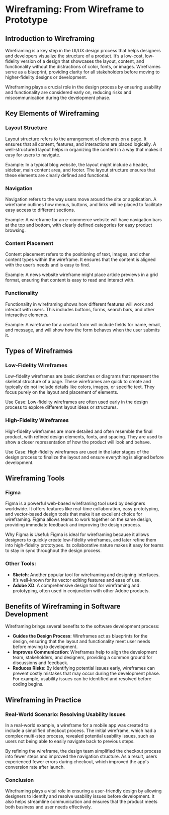 # Wireframing: From Wireframe to Prototype

## Introduction to Wireframing

Wireframing is a key step in the UI/UX design process that helps designers and developers visualize the structure of a product. It’s a low-cost, low-fidelity version of a design that showcases the layout, content, and functionality without the distractions of color, fonts, or images. Wireframes serve as a blueprint, providing clarity for all stakeholders before moving to higher-fidelity designs or development.

Wireframing plays a crucial role in the design process by ensuring usability and functionality are considered early on, reducing risks and miscommunication during the development phase.

## Key Elements of Wireframing

### Layout Structure
Layout structure refers to the arrangement of elements on a page. It ensures that all content, features, and interactions are placed logically. A well-structured layout helps in organizing the content in a way that makes it easy for users to navigate. 

Example: In a typical blog website, the layout might include a header, sidebar, main content area, and footer. The layout structure ensures that these elements are clearly defined and functional.

### Navigation
Navigation refers to the way users move around the site or application. A wireframe outlines how menus, buttons, and links will be placed to facilitate easy access to different sections.

Example: A wireframe for an e-commerce website will have navigation bars at the top and bottom, with clearly defined categories for easy product browsing.

### Content Placement
Content placement refers to the positioning of text, images, and other content types within the wireframe. It ensures that the content is aligned with the user’s needs and is easy to find.

Example: A news website wireframe might place article previews in a grid format, ensuring that content is easy to read and interact with.

### Functionality
Functionality in wireframing shows how different features will work and interact with users. This includes buttons, forms, search bars, and other interactive elements.

Example: A wireframe for a contact form will include fields for name, email, and message, and will show how the form behaves when the user submits it.

## Types of Wireframes

### Low-Fidelity Wireframes
Low-fidelity wireframes are basic sketches or diagrams that represent the skeletal structure of a page. These wireframes are quick to create and typically do not include details like colors, images, or specific text. They focus purely on the layout and placement of elements.

Use Case: Low-fidelity wireframes are often used early in the design process to explore different layout ideas or structures.

### High-Fidelity Wireframes
High-fidelity wireframes are more detailed and often resemble the final product, with refined design elements, fonts, and spacing. They are used to show a closer representation of how the product will look and behave.

Use Case: High-fidelity wireframes are used in the later stages of the design process to finalize the layout and ensure everything is aligned before development.

## Wireframing Tools

### Figma
Figma is a powerful web-based wireframing tool used by designers worldwide. It offers features like real-time collaboration, easy prototyping, and vector-based design tools that make it an excellent choice for wireframing. Figma allows teams to work together on the same design, providing immediate feedback and improving the design process.

Why Figma is Useful: Figma is ideal for wireframing because it allows designers to quickly create low-fidelity wireframes, and later refine them into high-fidelity prototypes. Its collaborative nature makes it easy for teams to stay in sync throughout the design process.

### Other Tools:
- **Sketch**: Another popular tool for wireframing and designing interfaces. It’s well-known for its vector editing features and ease of use.
- **Adobe XD**: A comprehensive design tool for wireframing and prototyping, often used in conjunction with other Adobe products.

## Benefits of Wireframing in Software Development

Wireframing brings several benefits to the software development process:

- **Guides the Design Process**: Wireframes act as blueprints for the design, ensuring that the layout and functionality meet user needs before moving to development.
- **Improves Communication**: Wireframes help to align the development team, stakeholders, and designers, providing a common ground for discussions and feedback.
- **Reduces Risks**: By identifying potential issues early, wireframes can prevent costly mistakes that may occur during the development phase. For example, usability issues can be identified and resolved before coding begins.

## Wireframing in Practice

### Real-World Scenario: Resolving Usability Issues

In a real-world example, a wireframe for a mobile app was created to include a simplified checkout process. The initial wireframe, which had a complex multi-step process, revealed potential usability issues, such as users not being able to easily navigate back to previous steps. 

By refining the wireframe, the design team simplified the checkout process into fewer steps and improved the navigation structure. As a result, users experienced fewer errors during checkout, which improved the app's conversion rate after launch.

### Conclusion

Wireframing plays a vital role in ensuring a user-friendly design by allowing designers to identify and resolve usability issues before development. It also helps streamline communication and ensures that the product meets both business and user needs effectively.
